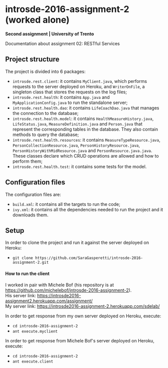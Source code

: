 # introsde-2016-assignment-2 (worked alone)
**Second assignment | University of Trento**

Documentation about assignment 02: RESTful Services

## Project structure
The project is divided into 6 packages:

* ```introsde.rest.client```: it contains ```MyClient.java```, which performs requests to the server deployed on Heroku, and ```WriterOnFile```, a singleton class that stores the requests on the log files;
* ```introsde.rest.health```: it contains ```App.java``` and ```MyApplicationConfig.java``` to run the standalone server;
* ```introsde.rest.health.dao```: it contains ```LifeCoachDao.java``` that manages the connection to the database;
* ```introsde.rest.health.model```: it contains ```HealthMeasureHistory.java```, ```LifeStatus.java```, ```MeasureDefinition.java``` and ```Person.java``` that represent the corresponding tables in the database. They also contain methods to query the database;
* ```introsde.rest.health.resources```: it contains ```MeasureTypeResource.java```, ```PersonCollectionResource.java```, ```PersonHistoryResource.java```, ```PersonHistoryWithMidResource.java``` and ```PersonResource.java.java```. These classes declare which CRUD operations are allowed and how to perform them;
* ```introsde.rest.health.test```: it contains some tests for the model.

## Configuration files

The configuration files are:

* ```build.xml```: it contains all the targets to run the code;
* ```ivy.xml```: it contains all the dependencies needed to run the project and it downloads them.

## Setup

In order to clone the project and run it against the server deployed on Heroku:
* ```git clone https://github.com/SaraGasperetti/introsde-2016-assignment-2.git```

#### How to run the client

I worked in pair with Michele Bof (his repository is at https://github.com/michelebof/introsde-2016-assignment-2).  
His server link: https://introsde2016-assignment2.herokuapp.com/assignment/  
My server link: https://introsde2016-assignment-2.herokuapp.com/sdelab/  

In order to get response from my own server deployed on Heroku, execute: 
* ```cd introsde-2016-assignment-2```
* ```ant execute.myclient```


In order to get response from Michele Bof's server deployed on Heroku, execute: 
* ```cd introsde-2016-assignment-2```
* ```ant execute.client```
